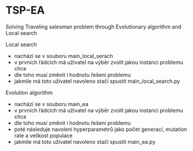 # TSP-EA
Solving Traveling salesman problem through Evolutionary algorithm and Local search 

Local search
- nachází se v souboru main_local_serach
- v prvních řádcích má uživatel na výběr zvolit jakou instanci problemu chce
- dle toho musí změnit i hodnotu řešení problemu
- jakmile má toto uživatel navoleno stačí spustit main_local_search.py

Evolution algorithm
- nachází se v souboru main_ea
- v prvních řádcích má uživatel na výběr zvolit jakou instanci problemu chce
- dle toho musí změnit i hodnotu řešení problemu
- poté následuje navolení hyperparametrů jako počet generací, mutation rate a 
  velikost populace
- jakmile má toto uživatel navoleno stačí spustit main_ea.py
